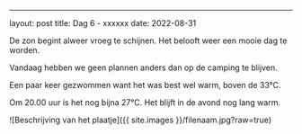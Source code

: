 ---
layout: post
title: Dag 6 - xxxxxx
date: 2022-08-31

De zon begint alweer vroeg te schijnen. Het belooft weer een mooie dag te worden. 

Vandaag hebben we geen plannen anders dan op de camping te blijven.

Een paar keer gezwommen want het was best wel warm, boven de 33°C.

Om 20.00 uur is het nog bijna 27°C. Het blijft in de avond nog lang warm.




![Beschrijving van het plaatje]({{ site.images }}/filenaam.jpg?raw=true)